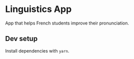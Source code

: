 # Linguistics App

App that helps French students improve their pronunciation.

## Dev setup

Install dependencies with `yarn`.